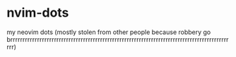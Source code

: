 # nvim-dots
my neovim dots (mostly stolen from other people because robbery go brrrrrrrrrrrrrrrrrrrrrrrrrrrrrrrrrrrrrrrrrrrrrrrrrrrrrrrrrrrrrrrrrrrrrrrrrrrrrrrrrrrrrrrrrrrrr)
